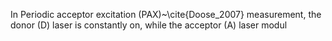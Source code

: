 In Periodic acceptor excitation (PAX)~\cite{Doose_2007} measurement, the
donor (D) laser is constantly on, while the acceptor (A) laser modul